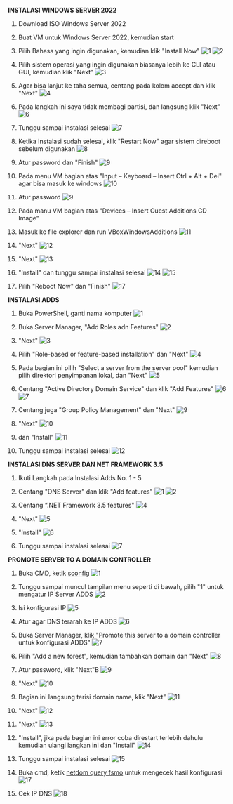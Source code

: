 **INSTALASI WINDOWS SERVER 2022**

1. Download ISO Windows Server 2022
2. Buat VM untuk Windows Server 2022, kemudian start
3. Pilih Bahasa yang ingin digunakan, kemudian klik "Install Now"
  ![1](https://user-images.githubusercontent.com/92453574/143671943-408c3574-8884-4b77-9c42-6adbe9c8b904.PNG)
  ![2](https://user-images.githubusercontent.com/92453574/143671958-f171156f-045c-4038-9866-56fc492b3f30.PNG)

4. Pilih sistem operasi yang ingin digunakan biasanya lebih ke CLI atau GUI, kemudian klik "Next"
  ![3](https://user-images.githubusercontent.com/92453574/143672001-ee16ff7e-cd56-4dc1-8ec0-4a05a1a2659a.PNG)

5. Agar bisa lanjut ke taha semua, centang pada kolom accept dan klik "Next"
  ![4](https://user-images.githubusercontent.com/92453574/143672006-26c76ddb-0795-482a-b58a-4a21d5a7b94a.PNG)

6. Pada langkah ini saya tidak membagi partisi, dan langsung klik "Next"
  ![6](https://user-images.githubusercontent.com/92453574/143672069-27c369f2-507c-449c-bee8-9e27af310c58.PNG)

7. Tunggu sampai instalasi selesai
  ![7](https://user-images.githubusercontent.com/92453574/143672076-8dead348-fd37-4c33-9932-ef94af4ec557.PNG)

8. Ketika Instalasi sudah selesai, klik "Restart Now" agar sistem direboot sebelum digunakan
  ![8](https://user-images.githubusercontent.com/92453574/143672084-f019827f-ab4a-4e44-9047-5b37b263ce2c.PNG)

9. Atur password dan "Finish"
  ![9](https://user-images.githubusercontent.com/92453574/143672088-75f872a6-f4eb-4576-8693-2dd58e59167e.PNG)

10. Pada menu VM bagian atas "Input – Keyboard – Insert Ctrl + Alt + Del" agar bisa masuk ke windows
   ![10](https://user-images.githubusercontent.com/92453574/143672098-497f6d24-58d9-4fc1-9e8b-9a9cf5c12052.PNG)

11. Atur password
  ![9](https://user-images.githubusercontent.com/92453574/143672117-5a768c5a-ce68-48e1-b7da-fc2ad7e110e6.PNG)

12. Pada manu VM bagian atas "Devices – Insert Guest Additions CD Image"
13. Masuk ke file explorer dan run VBoxWindowsAdditions
  ![11](https://user-images.githubusercontent.com/92453574/143672131-ae153b1e-0b80-494f-a0f5-f3fd631697e7.PNG)


14. "Next" </n>
  ![12](https://user-images.githubusercontent.com/92453574/143672136-60897824-7c1f-450a-b9b7-6d76f8858921.PNG)


15. "Next" </n>
  ![13](https://user-images.githubusercontent.com/92453574/143672141-ca369a2b-a1f9-4809-afa9-79d9f194fb44.PNG)


16. "Install" dan tunggu sampai instalasi selesai </n>
  ![14](https://user-images.githubusercontent.com/92453574/143672166-1abf872a-3a55-413b-b3a9-3e84271cbb1e.PNG) </n>
  ![15](https://user-images.githubusercontent.com/92453574/143672183-e4c4f30c-7031-4a01-a034-c68448015962.PNG)

17. Pilih "Reboot Now" dan "Finish"
  ![17](https://user-images.githubusercontent.com/92453574/143672187-6958ee46-983f-49d2-94e7-c35f6b7ac09c.PNG)



**INSTALASI ADDS**

1. Buka PowerShell, ganti nama komputer
  ![1](https://user-images.githubusercontent.com/92453574/143672341-f35dbb0d-0084-4ef4-91bc-4ad8efee0ae8.PNG)

2. Buka Server Manager, "Add Roles adn Features"
  ![2](https://user-images.githubusercontent.com/92453574/143672350-e2a96edf-8bf9-4084-9e25-a43ea43fb8b0.PNG)

3. "Next"
  ![3](https://user-images.githubusercontent.com/92453574/143672354-d944e242-0895-4e5c-a1b6-c5ba03f40d7f.PNG)

4. Pilih "Role-based or feature-based installation" dan "Next"
  ![4](https://user-images.githubusercontent.com/92453574/143672357-4bcaeed9-4b03-4f27-92ee-f789902a271d.PNG)

5. Pada bagian ini pilih "Select a server from the server pool" kemudian pilih direktori penyimpanan lokal, dan "Next"
  ![5](https://user-images.githubusercontent.com/92453574/143672359-e3ba5ec8-c32a-4d77-ab7e-42889066a600.PNG)

6. Centang "Active Directory Domain Service" dan klik "Add Features"
  ![6](https://user-images.githubusercontent.com/92453574/143672423-caaeaf66-5d47-4456-87bf-421241ad6553.PNG)
  ![7](https://user-images.githubusercontent.com/92453574/143672421-92d8d6d9-aed1-4887-b3dc-57c3ca491785.PNG)
  
7. Centang juga "Group Policy Management" dan "Next"
  ![9](https://user-images.githubusercontent.com/92453574/143672509-ac8ed0ff-c125-4d63-bb39-940c259e00b8.PNG)

8. "Next"
  ![10](https://user-images.githubusercontent.com/92453574/143672515-8d1df8ff-a327-4e8d-a4f7-41ebd8551e16.PNG)

9. dan "Install"
  ![11](https://user-images.githubusercontent.com/92453574/143672526-5a9ee071-52b0-40f7-82ae-39bda5c0c65e.PNG)

10. Tunggu sampai instalasi selesai
  ![12](https://user-images.githubusercontent.com/92453574/143672529-48efb78e-43bd-47ec-86c0-f0fddcfadc01.PNG)




**INSTALASI DNS SERVER DAN NET FRAMEWORK 3.5**

1. Ikuti Langkah pada Instalasi Adds No. 1 - 5
2. Centang "DNS Server" dan klik "Add features"
  ![1](https://user-images.githubusercontent.com/92453574/143672546-5318eb1b-b504-4fa9-9dc5-7da08c98aa17.PNG)
  ![2](https://user-images.githubusercontent.com/92453574/143672554-d01e29ed-33ba-4bf4-8c20-1e99176e342a.PNG)
  
3. Centang “.NET Framework 3.5 features"
  ![4](https://user-images.githubusercontent.com/92453574/143672593-f565f8e3-cb72-49d2-97da-6664e84d44a5.PNG)

4. "Next"
  ![5](https://user-images.githubusercontent.com/92453574/143672595-caa5ccb2-422f-45d1-9bf2-1e6d46476412.PNG)

5. "Install"
  ![6](https://user-images.githubusercontent.com/92453574/143672601-6020e629-9e73-4463-9e76-0b2270659e72.PNG)

6. Tunggu sampai instalasi selesai
  ![7](https://user-images.githubusercontent.com/92453574/143672606-ab759231-0cee-4a55-aceb-207894e791f9.PNG)



**PROMOTE SERVER TO A DOMAIN CONTROLLER**

1. Buka CMD, ketik <u>sconfig</u>
  ![1](https://user-images.githubusercontent.com/92453574/143672642-1726bd37-15a3-4efe-83e7-271d5bc64264.PNG)

2. Tunggu sampai muncul tampilan menu seperti di bawah, pilih "1" untuk mengatur IP Server ADDS
  ![2](https://user-images.githubusercontent.com/92453574/143672737-2cd0dc3e-9c87-44ce-a9ef-89d85a3eea21.PNG)

3. Isi konfigurasi IP
  ![5](https://user-images.githubusercontent.com/92453574/143672750-bdce50dc-234a-4072-b61c-7527ec5f1b72.PNG)

4. Atur agar DNS terarah ke IP ADDS
  ![6](https://user-images.githubusercontent.com/92453574/143672757-8b9bdf0f-1c74-4770-b56b-5437a3b37948.PNG)

5. Buka Server Manager, klik "Promote this server to a domain controller untuk konfigurasi ADDS"
  ![7](https://user-images.githubusercontent.com/92453574/143672762-128d32ed-7756-4064-b978-f900cfe678c8.PNG)

6. Pilih "Add a new forest", kemudian tambahkan domain dan "Next"
  ![8](https://user-images.githubusercontent.com/92453574/143672772-228390ab-037e-4d9c-8903-0aacd65c7ffc.PNG)

7. Atur password, klik "Next"B
  ![9](https://user-images.githubusercontent.com/92453574/143672776-6e0896fe-2c25-4d64-985f-b4b35a1b2a14.PNG)

8. "Next"
  ![10](https://user-images.githubusercontent.com/92453574/143672781-701cb798-2122-4716-942c-b2587a00e22f.PNG)

9. Bagian ini langsung terisi domain name, klik "Next"
  ![11](https://user-images.githubusercontent.com/92453574/143672840-c94280cc-1af4-45fe-91bd-5c52fb9c5ba1.PNG)

10. "Next"
  ![12](https://user-images.githubusercontent.com/92453574/143672843-f060c4ae-e9f8-40ff-92d1-0e0a98e5d701.PNG)

11. "Next"
  ![13](https://user-images.githubusercontent.com/92453574/143672845-7193217c-7b3e-49b8-94ab-e3a10151836f.PNG)

12. "Install", jika pada bagian ini error coba direstart terlebih dahulu kemudian ulangi langkan ini dan "Install"
  ![14](https://user-images.githubusercontent.com/92453574/143672847-bd969afe-b686-4e40-b9b4-aa305a52b92e.PNG)

13. Tunggu sampai instalasi selesai
  ![15](https://user-images.githubusercontent.com/92453574/143672853-a55b2606-59f3-49d4-a93b-1b7a413c34d6.PNG)

14. Buka cmd, ketik <u>netdom query fsmo</u> untuk mengecek hasil konfigurasi
  ![17](https://user-images.githubusercontent.com/92453574/143672856-247919b0-7db1-4e02-998a-2dabc683aaba.PNG)

15. Cek IP DNS
  ![18](https://user-images.githubusercontent.com/92453574/143672860-624cce4c-a0c0-4c73-905b-2a6bcd5ffa85.PNG)
